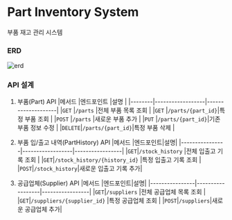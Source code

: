 # Part Inventory System
부품 재고 관리 시스템

### ERD
![erd](https://github.com/user-attachments/assets/644d1714-176d-4594-8347-c3a1987d2c78)


### API 설계
1. 부품(Part) API
|메서드  |엔드포인트         |설명                |
|--------|------------------|--------------------|
|`GET`   |`/parts`          |전체 부품 목록 조회  |
|`GET`   |`/parts/{part_id}`|특정 부품 조회  |
|`POST`  |`/parts`          |새로운 부품 추가     |
|`PUT`   |`/parts/{part_id}`|기존 부품 정보 수정  |
|`DELETE`|`/parts/{part_id}`|특정 부품 삭제       |

2. 부품 입/출고 내역(PartHistory) API
|메서드                |엔드포인트|설명|
|----------------|------------------|-----------------|
|`GET`|`/stock_history`            |전체 입출고 기록 조회    |
|`GET`|`/stock_history/{history_id}` |특정 입출고 기록 조회  |
|`POST`|`/stock_history`|새로운 입출고 기록 추가|

3. 공급업체(Supplier) API
|메서드                |엔드포인트|설명|
|----------------|------------------|-----------------|
|`GET`|`/suppliers`            |전체 공급업체 목록 조회    |
|`GET`|`/suppliers/{supplier_id}` |특정 공급업체 조회  |
|`POST`|`/suppliers`|새로운 공급업체 추가|
